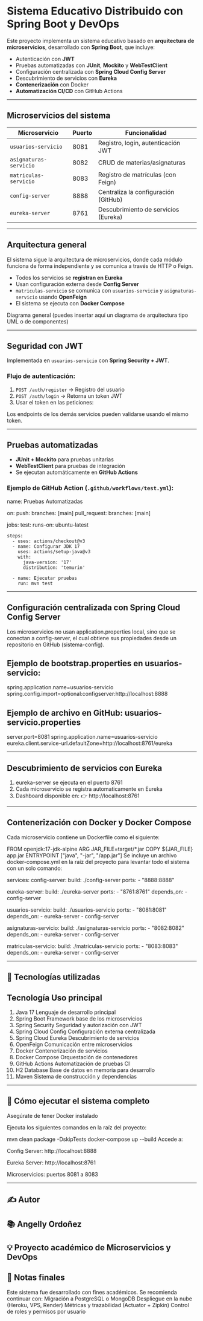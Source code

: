 

# Sistema Educativo Distribuido con Spring Boot y DevOps

Este proyecto implementa un sistema educativo basado en **arquitectura de microservicios**, desarrollado con **Spring Boot**, que incluye:

- Autenticación con **JWT**
- Pruebas automatizadas con **JUnit**, **Mockito** y **WebTestClient**
- Configuración centralizada con **Spring Cloud Config Server**
- Descubrimiento de servicios con **Eureka**
- **Contenerización** con Docker
- **Automatización CI/CD** con GitHub Actions

---

## Microservicios del sistema

| Microservicio          | Puerto | Funcionalidad                                |
|------------------------|--------|----------------------------------------------|
| `usuarios-servicio`    | 8081   | Registro, login, autenticación JWT           |
| `asignaturas-servicio` | 8082   | CRUD de materias/asignaturas                 |
| `matriculas-servicio`  | 8083   | Registro de matrículas (con Feign)           |
| `config-server`        | 8888   | Centraliza la configuración (GitHub)         |
| `eureka-server`        | 8761   | Descubrimiento de servicios (Eureka)         |

---

## Arquitectura general

El sistema sigue la arquitectura de microservicios, donde cada módulo funciona de forma independiente y se comunica a través de HTTP o Feign.

- Todos los servicios se **registran en Eureka**
- Usan configuración externa desde **Config Server**
- `matriculas-servicio` se comunica con `usuarios-servicio` y `asignaturas-servicio` usando **OpenFeign**
- El sistema se ejecuta con **Docker Compose**

 Diagrama general (puedes insertar aquí un diagrama de arquitectura tipo UML o de componentes)

---

## Seguridad con JWT

Implementada en `usuarios-servicio` con **Spring Security + JWT**.

### Flujo de autenticación:

1. `POST /auth/register` → Registro del usuario
2. `POST /auth/login` → Retorna un token JWT
3. Usar el token en las peticiones:


Los endpoints de los demás servicios pueden validarse usando el mismo token.

---

## Pruebas automatizadas

- **JUnit + Mockito** para pruebas unitarias
- **WebTestClient** para pruebas de integración
- Se ejecutan automáticamente en **GitHub Actions**

### Ejemplo de GitHub Action (`.github/workflows/test.yml`):


name: Pruebas Automatizadas

on:
  push:
    branches: [main]
  pull_request:
    branches: [main]

jobs:
  test:
    runs-on: ubuntu-latest

    steps:
      - uses: actions/checkout@v3
      - name: Configurar JDK 17
        uses: actions/setup-java@v3
        with:
          java-version: '17'
          distribution: 'temurin'

      - name: Ejecutar pruebas
        run: mvn test

----
##  Configuración centralizada con Spring Cloud Config Server
Los microservicios no usan application.properties local, sino que se conectan a config-server, el cual obtiene sus propiedades desde un repositorio en GitHub (sistema-config).

## Ejemplo de bootstrap.properties en usuarios-servicio:
spring.application.name=usuarios-servicio
spring.config.import=optional:configserver:http://localhost:8888

## Ejemplo de archivo en GitHub: usuarios-servicio.properties
server.port=8081
spring.application.name=usuarios-servicio
eureka.client.service-url.defaultZone=http://localhost:8761/eureka

---

## Descubrimiento de servicios con  Eureka

1. eureka-server se ejecuta en el puerto 8761
2. Cada microservicio se registra automaticamente en Eureka
3. Dashboard disponible en:
👉 http://localhost:8761
---

## Contenerización con Docker y Docker Compose
Cada microservicio contiene un Dockerfile como el siguiente:

FROM openjdk:17-jdk-alpine
ARG JAR_FILE=target/*.jar
COPY ${JAR_FILE} app.jar
ENTRYPOINT ["java", "-jar", "/app.jar"]
Se incluye un archivo docker-compose.yml en la raíz del proyecto para levantar todo el sistema con un solo comando:

services:
  config-server:
    build: ./config-server
    ports:
      - "8888:8888"

  eureka-server:
    build: ./eureka-server
    ports:
      - "8761:8761"
    depends_on:
      - config-server

  usuarios-servicio:
    build: ./usuarios-servicio
    ports:
      - "8081:8081"
    depends_on:
      - eureka-server
      - config-server

  asignaturas-servicio:
    build: ./asignaturas-servicio
    ports:
      - "8082:8082"
    depends_on:
      - eureka-server
      - config-server

  matriculas-servicio:
    build: ./matriculas-servicio
    ports:
      - "8083:8083"
    depends_on:
      - eureka-server
      - config-server

---

## 🧠 Tecnologías utilizadas
## Tecnología	Uso principal
1. Java 17	Lenguaje de desarrollo principal
2. Spring Boot	Framework base de los microservicios
3. Spring Security	Seguridad y autorización con JWT
4. Spring Cloud Config	Configuración externa centralizada
5. Spring Cloud Eureka	Descubrimiento de servicios
6. OpenFeign	Comunicación entre microservicios
7. Docker	Contenerización de servicios
8. Docker Compose	Orquestación de contenedores
9. GitHub Actions	Automatización de pruebas CI
10. H2 Database	Base de datos en memoria para desarrollo
11. Maven	Sistema de construcción y dependencias

---
## 🚀 Cómo ejecutar el sistema completo
Asegúrate de tener Docker instalado

Ejecuta los siguientes comandos en la raíz del proyecto:

mvn clean package -DskipTests
docker-compose up --build
Accede a:

Config Server: http://localhost:8888

Eureka Server: http://localhost:8761

Microservicios: puertos 8081 a 8083

---

## ✍️ Autor
## 📚 Angelly Ordoñez
## 💡 Proyecto académico de Microservicios y DevOps

## 📌 Notas finales
Este sistema fue desarrollado con fines académicos. Se recomienda continuar con:
Migración a PostgreSQL o MongoDB
Despliegue en la nube (Heroku, VPS, Render)
Métricas y trazabilidad (Actuator + Zipkin)
Control de roles y permisos por usuario















